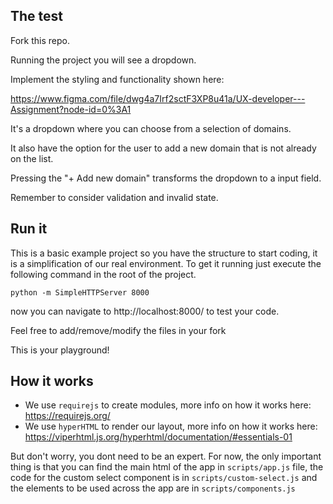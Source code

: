 ## The test
Fork this repo.

Running the project you will see a dropdown.

Implement the styling and functionality shown here: 

https://www.figma.com/file/dwg4a7Irf2sctF3XP8u41a/UX-developer---Assignment?node-id=0%3A1

It's a dropdown where you can choose from a selection of domains.

It also have the option for the user to add a new domain that is not already on the list.

Pressing the "+ Add new domain" transforms the dropdown to a input field.

Remember to consider validation and invalid state.


## Run it

This is a basic example project so you have the structure to start coding, it is a simplification of our real environment.
To get it running just execute the following command in the root of the project.

`python -m SimpleHTTPServer 8000`

now you can navigate to http://localhost:8000/ to test your code.

Feel free to add/remove/modify the files in your fork

This is your playground!

## How it works

- We use `requirejs` to create modules, more info on how it works here: https://requirejs.org/
- We use `hyperHTML` to render our layout, more info on how it works here: https://viperhtml.js.org/hyperhtml/documentation/#essentials-01

But don't worry, you dont need to be an expert.
For now, the only important thing is that you can find the main html of the app in `scripts/app.js` file, the code for the custom select component is in `scripts/custom-select.js` and the elements to be used across the app are in `scripts/components.js`
